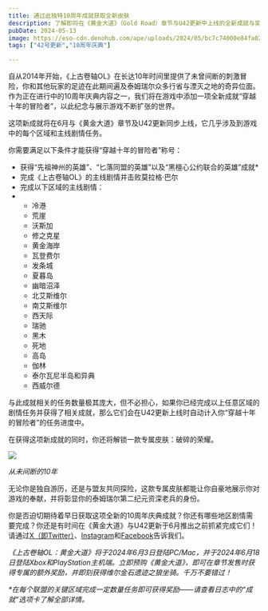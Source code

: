 ```yaml
---
title: 通过此独特10周年成就获取全新皮肤
description: 了解即将在《黄金大道》（Gold Road）章节与U42更新中上线的全新成就与奖励。 
pubDate: 2024-05-13
image: https://eso-cdn.denohub.com/ape/uploads/2024/05/bc7c74000e84fa02c96c17453b921ac3.jpg
tags: ["42号更新","10周年庆典"]

---
```


自从2014年开始，《上古卷轴OL》在长达10年时间里提供了未曾间断的刺激冒险，你和其他玩家的足迹在此期间遍及泰姆瑞尔众多行省与湮灭之地的奇异位面。作为正在进行中的10周年庆典内容之一，我们将在游戏中添加一项全新成就“穿越十年的冒险者”，以此纪念与展示游戏不断扩张的世界。

这项新成就将在6月与《黄金大道》章节及U42更新同步上线，它几乎涉及到游戏中的每个区域和主线剧情任务。

你需要满足以下条件才能获得“穿越十年的冒险者”称号：

- 获得“先祖神州的英雄”、“匕落同盟的英雄”以及“黑檀心公约联合的英雄”成就\*
- 完成《上古卷轴OL》的主线剧情并击败莫拉格·巴尔
- 完成以下区域的主线剧情：
-
  - 冷港
  - 荒崖
  - 沃斯加
  - 修之克星
  - 黄金海岸
  - 瓦登费尔
  - 发条城
  - 夏暮岛
  - 幽暗沼泽
  - 北艾斯维尔
  - 南艾斯维尔
  - 西天际
  - 瑞驰
  - 黑木
  - 死地
  - 高岛
  - 伽林
  - 泰尔瓦尼半岛和异典
  - 西威尔德

与此成就相关的任务数量极其庞大，但不必担心，如果你已经完成以上任意区域的剧情任务并获得了相关成就，那么它们会在U42更新上线时自动计入你“穿越十年的冒险者”的任务进度中。

在获得这项新成就的同时，你还将解锁一款专属皮肤：破碎的荣耀。

![](https://eso-cdn.denohub.com/ape/uploads/2024/05/785271d6e014752d6037201f58137a9a.jpg)

<p class="text-gray-500 text-sm text-center"><i>从未间断的10年</i></p>

无论你是独自游历，还是与盟友共同探险，这款专属皮肤都能让你自豪地展示你对游戏的奉献，并将彰显你的泰姆瑞尔第二纪元资深老兵的身份。

你是否迫切期待着早日获取这项全新的10周年庆典成就？你还有哪些地区剧情需要完成？你还是有时间在《黄金大道》与U42更新于6月推出之前抓紧完成它们！请通过[X（即Twitter）](https://twitter.com/TESOnline)、[Instagram](https://www.instagram.com/elderscrollsonline/)和[Facebook](https://www.facebook.com/elderscrollsonline)告诉我们。

_《上古卷轴OL：黄金大道》将于2024年6月3日登陆PC/Mac，并于2024年6月18日登陆Xbox和PlayStation主机端。立即预购《黄金大道》，即可在章节发售时获得专属的额外奖励，并即刻获得维尔金石遗迹之狼坐骑。千万不要错过！_

_\*在每个联盟的关键区域完成一定数量任务即可获得奖励——请查看日志中的“成就”选项卡了解全部详情。_
